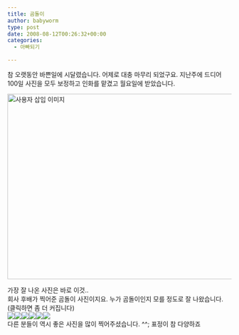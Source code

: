 ```yaml
---
title: 곰돌이
author: babyworm
type: post
date: 2008-08-12T00:26:32+00:00
categories:
  - 아빠되기

---
```

참 오랫동안 바쁜일에 시달렸습니다. 어제로 대충 마무리 되었구요. 지난주에 드디어 100일 사진을 모두 보정하고 인화를 맡겼고 월요일에 받았습니다. 

<img loading="lazy" decoding="async" src="https://i0.wp.com/babyworm.net/wordpress/wp-content/uploads/1/jk140000000000.JPG?resize=625%2C416" class="aligncenter" width="625" height="416" alt="사용자 삽입 이미지" data-recalc-dims="1" /> 

  
가장 잘 나온 사진은 바로 이것..  
회사 후배가 찍어준 곰돌이 사진이지요. 누가 곰돌이인지 모를 정도로 잘 나왔습니다. (클릭하면 좀 더 커집니다)  
<img decoding="async" src="https://i0.wp.com/babyworm.net/wordpress/wp-content/uploads/1/jk140000000002.JPG?w=625" class="aligncenter" data-recalc-dims="1" /><img decoding="async" src="https://i0.wp.com/babyworm.net/wordpress/wp-content/uploads/1/jk140000000003.JPG?w=625" class="aligncenter" data-recalc-dims="1" /><img decoding="async" src="https://i0.wp.com/babyworm.net/wordpress/wp-content/uploads/1/hk140000000002.JPG?w=625" class="aligncenter" data-recalc-dims="1" /><img decoding="async" src="https://i0.wp.com/babyworm.net/wordpress/wp-content/uploads/1/hk140000000000.JPG?w=625" class="aligncenter" data-recalc-dims="1" /><img decoding="async" src="https://i0.wp.com/babyworm.net/wordpress/wp-content/uploads/1/jk140000000001.JPG?w=625" class="aligncenter" data-recalc-dims="1" /><img decoding="async" src="https://i0.wp.com/babyworm.net/wordpress/wp-content/uploads/1/hk140000000001.JPG?w=625" class="aligncenter" data-recalc-dims="1" />  
다른 분들이 역시 좋은 사진을 많이 찍어주셨습니다. ^^; 표정이 참 다양하죠
